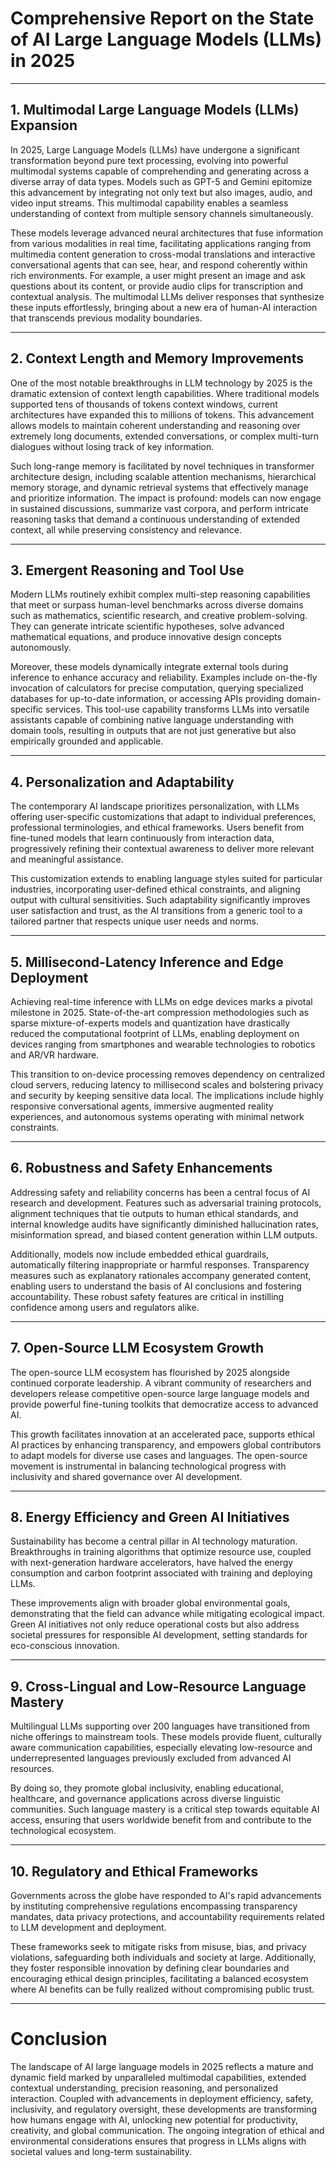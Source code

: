 # Comprehensive Report on the State of AI Large Language Models (LLMs) in 2025

---

## 1. Multimodal Large Language Models (LLMs) Expansion

In 2025, Large Language Models (LLMs) have undergone a significant transformation beyond pure text processing, evolving into powerful multimodal systems capable of comprehending and generating across a diverse array of data types. Models such as GPT-5 and Gemini epitomize this advancement by integrating not only text but also images, audio, and video input streams. This multimodal capability enables a seamless understanding of context from multiple sensory channels simultaneously.

These models leverage advanced neural architectures that fuse information from various modalities in real time, facilitating applications ranging from multimedia content generation to cross-modal translations and interactive conversational agents that can see, hear, and respond coherently within rich environments. For example, a user might present an image and ask questions about its content, or provide audio clips for transcription and contextual analysis. The multimodal LLMs deliver responses that synthesize these inputs effortlessly, bringing about a new era of human-AI interaction that transcends previous modality boundaries.

---

## 2. Context Length and Memory Improvements

One of the most notable breakthroughs in LLM technology by 2025 is the dramatic extension of context length capabilities. Where traditional models supported tens of thousands of tokens context windows, current architectures have expanded this to millions of tokens. This advancement allows models to maintain coherent understanding and reasoning over extremely long documents, extended conversations, or complex multi-turn dialogues without losing track of key information.

Such long-range memory is facilitated by novel techniques in transformer architecture design, including scalable attention mechanisms, hierarchical memory storage, and dynamic retrieval systems that effectively manage and prioritize information. The impact is profound: models can now engage in sustained discussions, summarize vast corpora, and perform intricate reasoning tasks that demand a continuous understanding of extended context, all while preserving consistency and relevance.

---

## 3. Emergent Reasoning and Tool Use

Modern LLMs routinely exhibit complex multi-step reasoning capabilities that meet or surpass human-level benchmarks across diverse domains such as mathematics, scientific research, and creative problem-solving. They can generate intricate scientific hypotheses, solve advanced mathematical equations, and produce innovative design concepts autonomously.

Moreover, these models dynamically integrate external tools during inference to enhance accuracy and reliability. Examples include on-the-fly invocation of calculators for precise computation, querying specialized databases for up-to-date information, or accessing APIs providing domain-specific services. This tool-use capability transforms LLMs into versatile assistants capable of combining native language understanding with domain tools, resulting in outputs that are not just generative but also empirically grounded and applicable.

---

## 4. Personalization and Adaptability

The contemporary AI landscape prioritizes personalization, with LLMs offering user-specific customizations that adapt to individual preferences, professional terminologies, and ethical frameworks. Users benefit from fine-tuned models that learn continuously from interaction data, progressively refining their contextual awareness to deliver more relevant and meaningful assistance.

This customization extends to enabling language styles suited for particular industries, incorporating user-defined ethical constraints, and aligning output with cultural sensitivities. Such adaptability significantly improves user satisfaction and trust, as the AI transitions from a generic tool to a tailored partner that respects unique user needs and norms.

---

## 5. Millisecond-Latency Inference and Edge Deployment

Achieving real-time inference with LLMs on edge devices marks a pivotal milestone in 2025. State-of-the-art compression methodologies such as sparse mixture-of-experts models and quantization have drastically reduced the computational footprint of LLMs, enabling deployment on devices ranging from smartphones and wearable technologies to robotics and AR/VR hardware.

This transition to on-device processing removes dependency on centralized cloud servers, reducing latency to millisecond scales and bolstering privacy and security by keeping sensitive data local. The implications include highly responsive conversational agents, immersive augmented reality experiences, and autonomous systems operating with minimal network constraints.

---

## 6. Robustness and Safety Enhancements

Addressing safety and reliability concerns has been a central focus of AI research and development. Features such as adversarial training protocols, alignment techniques that tie outputs to human ethical standards, and internal knowledge audits have significantly diminished hallucination rates, misinformation spread, and biased content generation within LLM outputs.

Additionally, models now include embedded ethical guardrails, automatically filtering inappropriate or harmful responses. Transparency measures such as explanatory rationales accompany generated content, enabling users to understand the basis of AI conclusions and fostering accountability. These robust safety features are critical in instilling confidence among users and regulators alike.

---

## 7. Open-Source LLM Ecosystem Growth

The open-source LLM ecosystem has flourished by 2025 alongside continued corporate leadership. A vibrant community of researchers and developers release competitive open-source large language models and provide powerful fine-tuning toolkits that democratize access to advanced AI.

This growth facilitates innovation at an accelerated pace, supports ethical AI practices by enhancing transparency, and empowers global contributors to adapt models for diverse use cases and languages. The open-source movement is instrumental in balancing technological progress with inclusivity and shared governance over AI development.

---

## 8. Energy Efficiency and Green AI Initiatives

Sustainability has become a central pillar in AI technology maturation. Breakthroughs in training algorithms that optimize resource use, coupled with next-generation hardware accelerators, have halved the energy consumption and carbon footprint associated with training and deploying LLMs.

These improvements align with broader global environmental goals, demonstrating that the field can advance while mitigating ecological impact. Green AI initiatives not only reduce operational costs but also address societal pressures for responsible AI development, setting standards for eco-conscious innovation.

---

## 9. Cross-Lingual and Low-Resource Language Mastery

Multilingual LLMs supporting over 200 languages have transitioned from niche offerings to mainstream tools. These models provide fluent, culturally aware communication capabilities, especially elevating low-resource and underrepresented languages previously excluded from advanced AI resources.

By doing so, they promote global inclusivity, enabling educational, healthcare, and governance applications across diverse linguistic communities. Such language mastery is a critical step towards equitable AI access, ensuring that users worldwide benefit from and contribute to the technological ecosystem.

---

## 10. Regulatory and Ethical Frameworks

Governments across the globe have responded to AI's rapid advancements by instituting comprehensive regulations encompassing transparency mandates, data privacy protections, and accountability requirements related to LLM development and deployment.

These frameworks seek to mitigate risks from misuse, bias, and privacy violations, safeguarding both individuals and society at large. Additionally, they foster responsible innovation by defining clear boundaries and encouraging ethical design principles, facilitating a balanced ecosystem where AI benefits can be fully realized without compromising public trust.

---

# Conclusion

The landscape of AI large language models in 2025 reflects a mature and dynamic field marked by unparalleled multimodal capabilities, extended contextual understanding, precision reasoning, and personalized interaction. Coupled with advancements in deployment efficiency, safety, inclusivity, and regulatory oversight, these developments are transforming how humans engage with AI, unlocking new potential for productivity, creativity, and global communication. The ongoing integration of ethical and environmental considerations ensures that progress in LLMs aligns with societal values and long-term sustainability.
